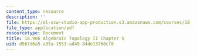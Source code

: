 ```yaml
---
content_type: resource
description: ''
file: https://ol-ocw-studio-app-production.s3.amazonaws.com/courses/18-906-algebraic-topology-ii-spring-2020/d567d6a5a35a1553ad4984de13700cf8_MIT18_906S20_ch5.pdf
file_type: application/pdf
resourcetype: Document
title: 18.906 Algebraic Topology II Chapter 5
uid: d567d6a5-a35a-1553-ad49-84de13700cf8
---
```

